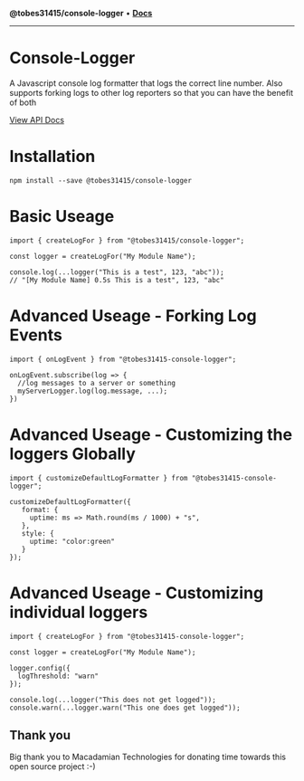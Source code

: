 **@tobes31415/console-logger** • [**Docs**](globals.md)

***

# Console-Logger

A Javascript console log formatter that logs the correct line number. Also supports forking logs to other log reporters so that you can have the benefit of both

[View API Docs](docs/modules.md)

# Installation

    npm install --save @tobes31415/console-logger

# Basic Useage

    import { createLogFor } from "@tobes31415/console-logger";

    const logger = createLogFor("My Module Name");

    console.log(...logger("This is a test", 123, "abc"));
    // "[My Module Name] 0.5s This is a test", 123, "abc"

# Advanced Useage - Forking Log Events

    import { onLogEvent } from "@tobes31415-console-logger";

    onLogEvent.subscribe(log => {
      //log messages to a server or something
      myServerLogger.log(log.message, ...);
    })

# Advanced Useage - Customizing the loggers Globally

    import { customizeDefaultLogFormatter } from "@tobes31415-console-logger";

    customizeDefaultLogFormatter({
       format: {
         uptime: ms => Math.round(ms / 1000) + "s",
       },
       style: {
         uptime: "color:green"
       }
    });

# Advanced Useage - Customizing individual loggers

    import { createLogFor } from "@tobes31415-console-logger";

    const logger = createLogFor("My Module Name");

    logger.config({
      logThreshold: "warn"
    });

    console.log(...logger("This does not get logged"));
    console.warn(...logger.warn("This one does get logged"));

## Thank you

Big thank you to Macadamian Technologies for donating time towards this open source project :-)
